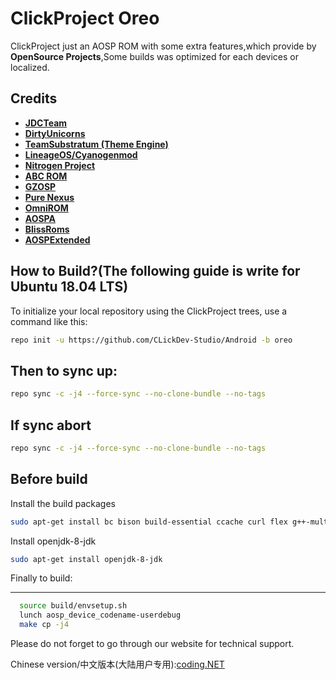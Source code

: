﻿﻿﻿ClickProject Oreo
===========
ClickProject just an AOSP ROM with some extra features,which provide by **OpenSource Projects**,Some builds was optimized for each devices or localized.

Credits
-------
* [**JDCTeam**](https://github.com/AOSP-JF-MM)
* [**DirtyUnicorns**](https://github.com/DirtyUnicorns)
* [**TeamSubstratum (Theme Engine)**](https://github.com/Substratum)
* [**LineageOS/Cyanogenmod**](https://github.com/LineageOS)
* [**Nitrogen Project**](https://github.com/nitrogen-project)
* [**ABC ROM**](https://github.com/ezio84)
* [**GZOSP**](https://github.com/GZOSP)
* [**Pure Nexus**](https://github.com/PureNexusProject)
* [**OmniROM**](https://github.com/omnirom/)
* [**AOSPA**](https://github.com/aospa/)
* [**BlissRoms**](https://github.com/BlissRoms)
* [**AOSPExtended**](https://github.com/AospExtended)

How to Build?(The following guide is write for Ubuntu 18.04 LTS)
-------------

To initialize your local repository using the ClickProject trees, use a 
command like this:

```bash
repo init -u https://github.com/CLickDev-Studio/Android -b oreo
```
  
Then to sync up:
----------------

```bash
repo sync -c -j4 --force-sync --no-clone-bundle --no-tags
```

If sync abort
-----------------
```bash
repo sync -c -j4 --force-sync --no-clone-bundle --no-tags
```

Before build
-----------------
Install the build packages
```bash
sudo apt-get install bc bison build-essential ccache curl flex g++-multilib gcc-multilib git gnupg gperf imagemagick lib32ncurses5-dev lib32readline-dev lib32z1-dev liblz4-tool libncurses5-dev libsdl1.2-dev libssl-dev libwxgtk3.0-dev libxml2 libxml2-utils lzop pngcrush rsync schedtool squashfs-tools xsltproc zip zlib1g-dev
```
Install openjdk-8-jdk
```bash
sudo apt-get install openjdk-8-jdk
```

Finally to build:

-----------------

```bash
  source build/envsetup.sh
  lunch aosp_device_codename-userdebug
  make cp -j4
```


Please do not forget to go through our website for technical support.
 
Chinese version/中文版本(大陆用户专用):[coding.NET](https://git.coding.net/Zecozhang/ClickProject_manifest_CN.git)





